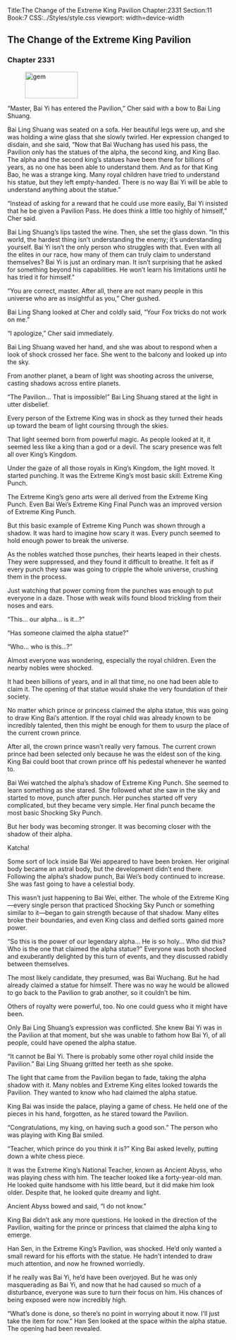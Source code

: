 Title:The Change of the Extreme King Pavilion 
Chapter:2331 
Section:11 
Book:7 
CSS:../Styles/style.css 
viewport: width=device-width
  
## The Change of the Extreme King Pavilion
### Chapter 2331
  
<figure>
	<img src="../Images/gem.gif" alt="gem" id="gem" width="120" height="60" />
</figure>
  

  
“Master, Bai Yi has entered the Pavilion,” Cher said with a bow to Bai Ling Shuang.

Bai Ling Shuang was seated on a sofa. Her beautiful legs were up, and she was holding a wine glass that she slowly twirled. Her expression changed to disdain, and she said, “Now that Bai Wuchang has used his pass, the Pavilion only has the statues of the alpha, the second king, and King Bao. The alpha and the second king’s statues have been there for billions of years, as no one has been able to understand them. And as for that King Bao, he was a strange king. Many royal children have tried to understand his statue, but they left empty-handed. There is no way Bai Yi will be able to understand anything about the statue.”

“Instead of asking for a reward that he could use more easily, Bai Yi insisted that he be given a Pavilion Pass. He does think a little too highly of himself,” Cher said.

Bai Ling Shuang’s lips tasted the wine. Then, she set the glass down. “In this world, the hardest thing isn’t understanding the enemy; it’s understanding yourself. Bai Yi isn’t the only person who struggles with that. Even with all the elites in our race, how many of them can truly claim to understand themselves? Bai Yi is just an ordinary man. It isn’t surprising that he asked for something beyond his capabilities. He won’t learn his limitations until he has tried it for himself.”

“You are correct, master. After all, there are not many people in this universe who are as insightful as you,” Cher gushed.

Bai Ling Shang looked at Cher and coldly said, “Your Fox tricks do not work on me.”

“I apologize,” Cher said immediately.

Bai Ling Shuang waved her hand, and she was about to respond when a look of shock crossed her face. She went to the balcony and looked up into the sky.

From another planet, a beam of light was shooting across the universe, casting shadows across entire planets.

“The Pavilion… That is impossible!” Bai Ling Shuang stared at the light in utter disbelief.

Every person of the Extreme King was in shock as they turned their heads up toward the beam of light coursing through the skies.

That light seemed born from powerful magic. As people looked at it, it seemed less like a king than a god or a devil. The scary presence was felt all over King’s Kingdom.

Under the gaze of all those royals in King’s Kingdom, the light moved. It started punching. It was the Extreme King’s most basic skill: Extreme King Punch.

The Extreme King’s geno arts were all derived from the Extreme King Punch. Even Bai Wei’s Extreme King Final Punch was an improved version of Extreme King Punch.

But this basic example of Extreme King Punch was shown through a shadow. It was hard to imagine how scary it was. Every punch seemed to hold enough power to break the universe.

As the nobles watched those punches, their hearts leaped in their chests. They were suppressed, and they found it difficult to breathe. It felt as if every punch they saw was going to cripple the whole universe, crushing them in the process.

Just watching that power coming from the punches was enough to put everyone in a daze. Those with weak wills found blood trickling from their noses and ears.

“This… our alpha… is it…?”

“Has someone claimed the alpha statue?”

“Who… who is this…?”

Almost everyone was wondering, especially the royal children. Even the nearby nobles were shocked.

It had been billions of years, and in all that time, no one had been able to claim it. The opening of that statue would shake the very foundation of their society.

No matter which prince or princess claimed the alpha statue, this was going to draw King Bai’s attention. If the royal child was already known to be incredibly talented, then this might be enough for them to usurp the place of the current crown prince.

After all, the crown prince wasn’t really very famous. The current crown prince had been selected only because he was the eldest son of the king. King Bai could boot that crown prince off his pedestal whenever he wanted to.

Bai Wei watched the alpha’s shadow of Extreme King Punch. She seemed to learn something as she stared. She followed what she saw in the sky and started to move, punch after punch. Her punches started off very complicated, but they became very simple. Her final punch became the most basic Shocking Sky Punch.

But her body was becoming stronger. It was becoming closer with the shadow of their alpha.

Katcha!

Some sort of lock inside Bai Wei appeared to have been broken. Her original body became an astral body, but the development didn’t end there. Following the alpha’s shadow punch, Bai Wei’s body continued to increase. She was fast going to have a celestial body.

This wasn’t just happening to Bai Wei, either. The whole of the Extreme King—every single person that practiced Shocking Sky Punch or something similar to it—began to gain strength because of that shadow. Many elites broke their boundaries, and even King class and deified sorts gained more power.

“So this is the power of our legendary alpha… He is so holy… Who did this? Who is the one that claimed the alpha statue?” Everyone was both shocked and exuberantly delighted by this turn of events, and they discussed rabidly between themselves.

The most likely candidate, they presumed, was Bai Wuchang. But he had already claimed a statue for himself. There was no way he would be allowed to go back to the Pavilion to grab another, so it couldn’t be him.

Others of royalty were powerful, too. No one could guess who it might have been.

Only Bai Ling Shuang’s expression was conflicted. She knew Bai Yi was in the Pavilion at that moment, but she was unable to fathom how Bai Yi, of all people, could have opened the alpha statue.

“It cannot be Bai Yi. There is probably some other royal child inside the Pavilion.” Bai Ling Shuang gritted her teeth as she spoke.

The light that came from the Pavilion began to fade, taking the alpha shadow with it. Many nobles and Extreme King elites looked towards the Pavilion. They wanted to know who had claimed the alpha statue.

King Bai was inside the palace, playing a game of chess. He held one of the pieces in his hand, forgotten, as he stared toward the Pavilion.

“Congratulations, my king, on having such a good son.” The person who was playing with King Bai smiled.

“Teacher, which prince do you think it is?” King Bai asked levelly, putting down a white chess piece.

It was the Extreme King’s National Teacher, known as Ancient Abyss, who was playing chess with him. The teacher looked like a forty-year-old man. He looked quite handsome with his little beard, but it did make him look older. Despite that, he looked quite dreamy and light.

Ancient Abyss bowed and said, “I do not know.”

King Bai didn’t ask any more questions. He looked in the direction of the Pavilion, waiting for the prince or princess that claimed the alpha king to emerge.

Han Sen, in the Extreme King’s Pavilion, was shocked. He’d only wanted a small reward for his efforts with the statue. He hadn’t intended to draw much attention, and now he frowned worriedly.

If he really was Bai Yi, he’d have been overjoyed. But he was only masquerading as Bai Yi, and now that he had caused so much of a disturbance, everyone was sure to turn their focus on him. His chances of being exposed were now incredibly high.

“What’s done is done, so there’s no point in worrying about it now. I’ll just take the item for now.” Han Sen looked at the space within the alpha statue. The opening had been revealed.